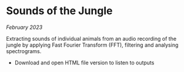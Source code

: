 # Sounds of the Jungle
_February 2023_

Extracting sounds of individual animals from an audio recording of the jungle by applying Fast Fourier Transform (FFT), filtering and analysing spectrograms.

- Download and open HTML file version to listen to outputs
